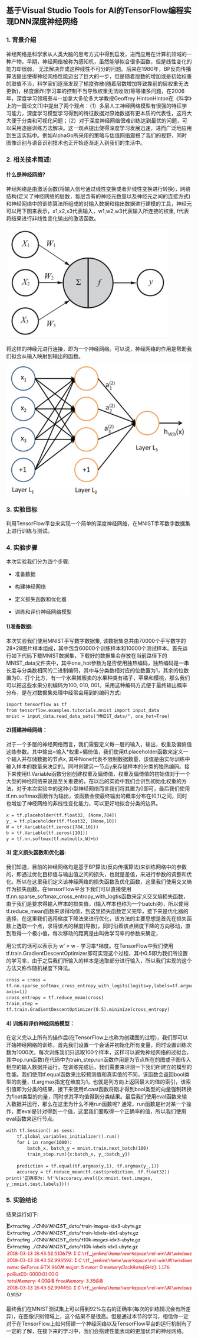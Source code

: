 ## **基于Visual Studio Tools for AI的TensorFlow编程实现DNN深度神经网络**

### **1.** **背景介绍**

   神经网络是科学家从人类大脑的思考方式中得到启发，进而应用在计算机领域的一种产物。早期，神经网络被称为感知机，虽然能够拟合很多函数，但是线性变化的能力却很弱， 无法解决异或这种线性不可分的问题。后来在1980年，BP反向传播算法提出使得神经网络性能迈出了巨大的一步，但是随着层数的增加或是初始权重的取值不当，科学家们逐渐发现了梯度弥散(随着层数增加导致靠前的层权重无法更新)，梯度爆炸(学习率的控制不当导致权重无法收敛)等等诸多问题，在2006年，深度学习领域泰斗--加拿大多伦多大学教授Geoffrey HintonHinton在《科学》上的一篇论文[1]中提出了两个观点：（1）多层人工神经网络模型有很强的特征学习能力，深度学习模型学习得到的特征数据对原始数据有更本质的代表性，这将大大便于分类和可视化问题；（2）对于深度神经网络很难训练达到最优的问题，可以采用逐层训练方法解决。这一观点提出使得深度学习发展迅速，进而广泛地应用到生活实际中。例如AlphaGo所采用的策略与估值网络震撼了我们的视野，同时图像识别与语音识别技术也正开始逐渐走入到我们的生活中。



### **2.** **相关技术简述:**

#### **什么是神经网络?**

神经网络是由激活函数(将输入信号通过线性变换或者非线性变换进行转换)，网络结构(定义了神经网络的层数，每层含有的神经元数量以及神经元之间的连接方式)和神经网络中的训练算法所组成的对输入数据和输出数据进行建模的工具，神经元可以用下图来表示，x1,x2,x3代表输入，w1,w2,w3代表输入所连接的权重, f代表将结果进行非线性变化输出的激活函数。

![img](./images/wps4.jpg) 

将这样的神经元进行连接，即为一个神经网络。可以说，神经网络的作用是帮助我们拟合从输入映射到输出的函数。

![img](./images/wps5.jpg) 



### **3.** **实验目标**

利用TensorFlow平台来实现一个简单的深度神经网络，在MNIST手写数字数据集上进行训练与测试。



### **4. 实验步骤**

本次实验我们分为四个步骤:

* 准备数据 

* 构建神经网络

* 定义损失函数和优化器

* 训练和评价神经网络模型

#### **1)准备数据:**

本次实验我们使用MNIST手写数字数据集, 该数据集总共由70000个手写数字的28*28图片样本组成，其中包含60000个训练样本和10000个测试样本。首先运行如下代码下载MNIST数据集，下载好的数据集会存放在当前路径下的MNIST_data文件夹中，其中one_hot参数为是否使用独热编码，独热编码是一串长度与分类数相同的二进制编码，其中与分类数相对应的位数置为1，其余的位数置为0，打个比方，有一个水果摊贩卖的水果种类有橘子，苹果和樱桃，那么我们可以把这些水果分别编码为100, 010, 001。采用这种编码方式便于最终输出概率分布，是在对数据集处理中经常会用到的编码方式:

```
import tensorflow as tf
from tensorflow.examples.tutorials.mnist import input_data
mnist = input_data.read_data_sets("MNIST_data/", one_hot=True)

```

#### 2)**搭建神经网络：**

对于一个多层的神经网络而言，我们需要定义每一层的输入，输出，权重及偏倚值这些参数。其中输出=输入*权重+偏倚值，我们使用tf.placeholder函数来定义一个输入并存储数据的节点x, 其中None代表不限制数据数量，该值是由实际训练中输入样本的数量来决定的。同时创建另一节点y来存储样本的分类的独热编码。接下来使用tf.Variable函数分别创建权重及偏倚值，权重及偏倚值的初始值对于一个大型的神经网络来说是至关重要的，在以后的实验中我们会讲到初始化权重的方法，对于本次实验中的这种小型神经网络而言我们将其置为0即可，最后我们使用tf.nn.softmax函数作为输出，该函数会使最终输出的概率分布在(0,1)之间，同时也增加了神经网络的非线性变化能力，可以更好地拟合分类的边界。

```
x = tf.placeholder(tf.float32, [None,784])
y_ = tf.placeholder(tf.float32, [None,10])
W = tf.Variable(tf.zeros([784,10]))
b = tf.Variable(tf.zeros([10]))
y = tf.nn.softmax(tf.matmul(x,W)+b)

```

#### **3)** **定义损失函数和优化器:**

我们知道，目前的神经网络均是基于BP算法(反向传播算法)来训练网络中的参数的，即通过优化目标值与输出值之间的损失，也就是差值，来进行参数的调整和优化。所以在这里我们定义该神经网络的损失函数及优化函数，这里我们使用交叉熵作为损失函数。在tensorFlow平台下我们可以直接使用tf.nn.sparse_softmax_cross_entropy_with_logtis函数来定义交叉熵损失函数，由于我们是要求得输入样本的损失值，(输入样本也称为一个batch块)，所以使用tf.reduce_mean函数来求得均值，到这里损失函数定义完毕，接下来是优化器的选择，在这里我们选用梯度下降法来进行优化，该方法的主要思想是首先在损失函数上选取一个点，求得该点的梯度(导数)，同时沿着该点梯度下降的方向移动，直到取得一个极小值，每次移动的距离是由叫做学习率的参数来确定，

用公式的话可以表示为 w’ = w - 学习率*梯度。在TensorFlow中我们使用tf.train.GradientDescentOptimizer即可实现这个过程，其中0.5即为我们所设置的学习率，由于之后我们所输入的样本是选取部分进行输入，所以我们实现的这个方法又称作随机梯度下降法。

```
cross = cross = tf.nn.sparse_softmax_cross_entropy_with_logits(logits=y,labels=tf.argmax(input=y_, axis=1))
cross_entropy = tf.reduce_mean(cross)
train_step = tf.train.GradientDescentOptimizer(0.5).minimize(cross_entropy)

```

#### **4)** **训练和评价神经网络模型：**

在定义完以上所有的操作后(在TensorFlow上也称为创建图的过程)，我们即可以开始神经网络的训练，首先我们设置一个会话并初始化所有变量，同时设置训练次数为1000次，每次训练我们只选取100个样本，这样可以避免神经网络的过拟合，其中op.run函数(在代码中为train_step.run函数作用是为节点所在的图或子图传入相应的输入数据并运行，在训练完成后，我们需要来评测一下我们所建立的模型的性能。我们使用tf.equal函数来比较预测值和真实值的不同，该函数会返回bool类型的向量，tf.argmax指定在维度为1，也就是列方向上返回最大的值的索引，该索引值即为分类的结果，接下来使用tf.cast函数将刚才得到bool类型的向量强制转换为float类型的向量，同时求其平均值得到分类结果。最后我们使用eval函数来输入数据并运行，那么在这里为什么不用run函数呢? 通常，run函数是针对某一个操作，而eval是针对得到一个值，这里我们要取得一个正确率的值，所以我们使用eval函数来运行节点。

```
with tf.Session() as sess:
    tf.global_variables_initializer().run()
    for i in range(1000):
        batch_x, batch_y = mnist.train.next_batch(100)
        train_step.run({x:batch_x, y_:batch_y})
         
    prediction = tf.equal(tf.argmax(y,1), tf.argmax(y_,1))
    accuracy = tf.reduce_mean(tf.cast(prediction, tf.float32))
print('正确率为: %f'%(accuracy.eval({x:mnist.test.images, y_:mnist.test.labels})))
```



### **5.** **实验结论**

结果运行如下:

![img](./images/wps6.jpg) 

最终我们在MNIST测试集上可以得到92%左右的正确率(每次的训练情况会有所差异)，在图像识别领域上，这个结果不是很高。但是通过本节的学习，相信你一定对于在TensorFlow上如何搭建一个神经网络以及TensorFlow平台的运行机制有了一定的了解，在接下来的学习中，我们会搭建性能表现的更加优异的神经网络。